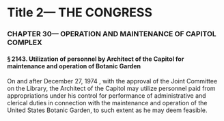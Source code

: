 
# Title 2— THE CONGRESS
### CHAPTER 30— OPERATION AND MAINTENANCE OF CAPITOL COMPLEX
#### § 2143. Utilization of personnel by Architect of the Capitol for maintenance and operation of Botanic Garden

On and after December 27, 1974 , with the approval of the Joint Committee on the Library, the Architect of the Capitol may utilize personnel paid from appropriations under his control for performance of administrative and clerical duties in connection with the maintenance and operation of the United States Botanic Garden, to such extent as he may deem feasible.
